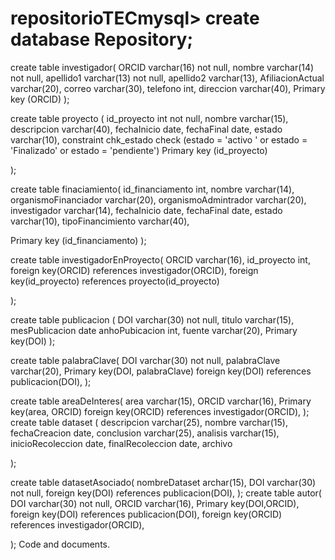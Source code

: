 # repositorioTECmysql> create database Repository;

create table investigador( 
	ORCID varchar(16) not null, 
	nombre varchar(14) not null,
	apellido1 varchar(13) not null, 
	apellido2 varchar(13), 
	AfiliacionActual varchar(20),
	correo varchar(30), 
	telefono int, 
	direccion varchar(40),
	Primary key (ORCID)
);

create table  proyecto (
	id_proyecto int not null,
	nombre varchar(15),
	descripcion varchar(40), 
	fechaInicio date, 
	fechaFinal date, 
	estado varchar(10), 
	constraint chk_estado check (estado = 'activo ' or estado = 'Finalizado'
		or estado = 'pendiente')
	Primary key (id_proyecto)

);

create table finaciamiento(
id_financiamento int, 
nombre varchar(14),
organismoFinanciador varchar(20),
organismoAdmintrador varchar(20),
investigador varchar(14), 
fechaInicio date, 
fechaFinal date, 
estado varchar(10), 
tipoFinancimiento varchar(40),

Primary key (id_financiamento)
);

create table investigadorEnProyecto(
	ORCID varchar(16),
	id_proyecto int,
	foreign key(ORCID) references investigador(ORCID),
	foreign key(id_proyecto) references  proyecto(id_proyecto)

);

create table publicacion (
	DOI varchar(30) not null,
	titulo varchar(15),
	mesPublicacion date 
	anhoPubicacion int,
	fuente varchar(20),
	Primary key(DOI)
);

create  table palabraClave(
	DOI varchar(30) not null,
	palabraClave varchar(20),
	Primary key(DOI, palabraClave)
	foreign key(DOI) references  publicacion(DOI),
);

create table areaDeInteres(
	area varchar(15),
	ORCID varchar(16),
	Primary key(area, ORCID)
	foreign key(ORCID) references investigador(ORCID),
);
create table dataset (
	descripcion varchar(25),
	nombre varchar(15),
	fechaCreacion date,
	conclusion varchar(25),
	analisis varchar(15),
	inicioRecoleccion date,
	finalRecoleccion date,
	archivo

);

create table datasetAsociado(
	nombreDataset archar(15),
	DOI varchar(30) not null,
	foreign key(DOI) references  publicacion(DOI),
);
create table autor(
	DOI varchar(30) not null,
	ORCID varchar(16),
	Primary key(DOI,ORCID),
	foreign key(DOI) references  publicacion(DOI),
	foreign key(ORCID) references investigador(ORCID),

);
Code and documents.
